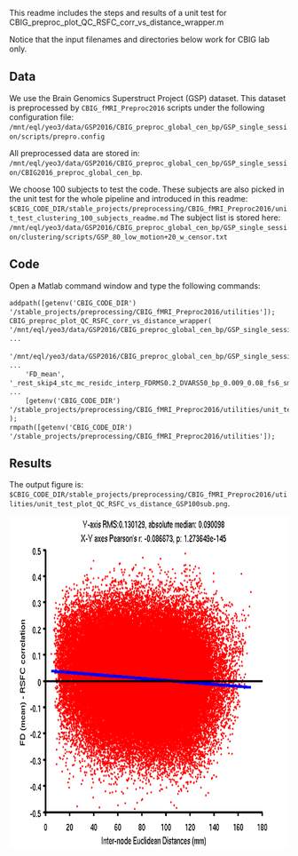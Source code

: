 This readme includes the steps and results of a unit test for CBIG_preproc_plot_QC_RSFC_corr_vs_distance_wrapper.m

Notice that the input filenames and directories below work for CBIG lab only.

## Data

We use the Brain Genomics Superstruct Project (GSP) dataset. This dataset is preprocessed by `CBIG_fMRI_Preproc2016` scripts under the following configuration file:
`/mnt/eql/yeo3/data/GSP2016/CBIG_preproc_global_cen_bp/GSP_single_session/scripts/prepro.config`

All preprocessed data are stored in:
`/mnt/eql/yeo3/data/GSP2016/CBIG_preproc_global_cen_bp/GSP_single_session/CBIG2016_preproc_global_cen_bp`.

We choose 100 subjects to test the code. These subjects are also picked in the unit test for the whole pipeline and introduced in this readme:
`$CBIG_CODE_DIR/stable_projects/preprocessing/CBIG_fMRI_Preproc2016/unit_test_clustering_100_subjects_readme.md`
The subject list is stored here:
`/mnt/eql/yeo3/data/GSP2016/CBIG_preproc_global_cen_bp/GSP_single_session/clustering/scripts/GSP_80_low_motion+20_w_censor.txt`

## Code

Open a Matlab command window and type the following commands:

```
addpath([getenv('CBIG_CODE_DIR') '/stable_projects/preprocessing/CBIG_fMRI_Preproc2016/utilities']);
CBIG_preproc_plot_QC_RSFC_corr_vs_distance_wrapper( '/mnt/eql/yeo3/data/GSP2016/CBIG_preproc_global_cen_bp/GSP_single_session/CBIG2016_preproc_global_cen_bp', ...
    '/mnt/eql/yeo3/data/GSP2016/CBIG_preproc_global_cen_bp/GSP_single_session/clustering/scripts/GSP_80_low_motion+20_w_censor.txt', ...
    'FD_mean', '_rest_skip4_stc_mc_residc_interp_FDRMS0.2_DVARS50_bp_0.009_0.08_fs6_sm6_all2all', ...
    [getenv('CBIG_CODE_DIR') '/stable_projects/preprocessing/CBIG_fMRI_Preproc2016/utilities/unit_test_plot_QC_RSFC_vs_distance_GSP100sub'] );
rmpath([getenv('CBIG_CODE_DIR') '/stable_projects/preprocessing/CBIG_fMRI_Preproc2016/utilities']);
```

## Results

The output figure is:
`$CBIG_CODE_DIR/stable_projects/preprocessing/CBIG_fMRI_Preproc2016/utilities/unit_test_plot_QC_RSFC_vs_distance_GSP100sub.png`.

<img src="unit_test_plot_QC_RSFC_vs_distance_GSP100sub.png" height="600" />
